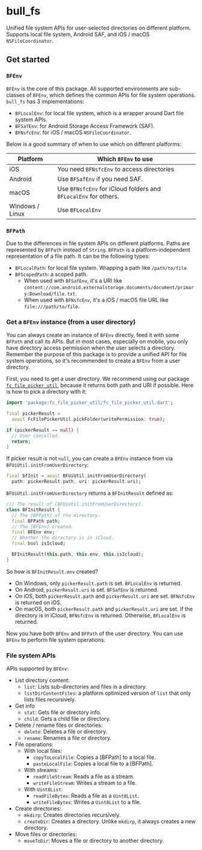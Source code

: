 # bull_fs

Unified file system APIs for user-selected directories on different platform. Supports local file system, Android SAF, and iOS / macOS `NSFileCoordinator`.

## Get started

### `BFEnv`

`BFEnv` is the core of this package. All supported environments are sub-classes of `BFEnv`, which defines the common APIs for file system operations. `bull_fs` has 3 implementations:

- `BFLocalEnv`: for local file system, which is a wrapper around Dart file system APIs.
- `BFSafEnv`: for Android Storage Access Framework (SAF).
- `BFNsfcEnv`: for iOS / macOS `NSFileCoordinator`.

Below is a good summary of when to use which on different platforms:

| Platform        | Which `BFEnv` to use                                            |
| --------------- | --------------------------------------------------------------- |
| iOS             | You need `BFNsfcEnv` to access directories                      |
| Android         | Use `BFSafEnv` if you need SAF.                                 |
| macOS           | Use `BFNsfcEnv` for iCloud folders and `BFLocalEnv` for others. |
| Windows / Linux | Use `BFLocalEnv`                                                |

### `BFPath`

Due to the differences in file system APIs on different platforms. Paths are represented by `BFPath` instead of `String`. `BFPath` is a platform-independent representation of a file path. It can be the following types:

- `BFLocalPath`: for local file system. Wrapping a path like `/path/to/file`.
- `BFScopedPath`: a scoped path.
  - When used with `BFSafEnv`, it's a URI like `content://com.android.externalstorage.documents/document/primary:Download/file.txt`.
  - When used with `BFNsfcEnv`, it's a iOS / macOS file URL like `file:///path/to/file`.

### Get a `BFEnv` instance (from a user directory)

You can always create an instance of `BFEnv` directly, feed it with some `BFPath` and call its APIs. But in most cases, especially on mobile, you only have directory access permission when the user selects a directory. Remember the purpose of this package is to provide a unified API for file system operations, so it's recommended to create a `BFEnv` from a user directory.

First, you need to get a user directory. We recommend using our package [`fc_file_picker_util`](https://github.com/flutter-cavalry/fc_file_picker_util), because it returns both path and URI if possible. Here is how to pick a directory with it:

```dart
import 'package:fc_file_picker_util/fc_file_picker_util.dart';

final pickerResult =
  await FcFilePickerUtil.pickFolder(writePermission: true);

if (pickerResult == null) {
  // User cancelled.
  return;
}
```

If picker result is not `null`, you can create a `BFEnv` instance from via `BFUiUtil.initFromUserDirectory`:

```dart
final bfInit = await BFUiUtil.initFromUserDirectory(
  path: pickerResult.path, uri: pickerResult.uri);
```

`BFUiUtil.initFromUserDirectory` returns a `BFInitResult` defined as:

```dart
/// The result of [BFUiUtil.initFromUserDirectory].
class BFInitResult {
  // The [BFPath] of the directory.
  final BFPath path;
  // The [BFEnv] created.
  final BFEnv env;
  // Whether the directory is in iCloud.
  final bool isIcloud;

  BFInitResult(this.path, this.env, this.isIcloud);
}
```

So how is `BFInitResult.env` created?

- On Windows, only `pickerResult.path` is set. `BFLocalEnv` is returned.
- On Android, `pickerResult.uri` is set. `BFSafEnv` is returned.
- On iOS, both `pickerResult.path` and `pickerResult.uri` are set. `BFNsfcEnv` is returned on iOS.
- On macOS, both `pickerResult.path` and `pickerResult.uri` are set. If the directory is in iCloud, `BFNsfcEnv` is returned. Otherwise, `BFLocalEnv` is returned.

Now you have both `BFEnv` and `BFPath` of the user directory. You can use `BFEnv` to perform file system operations.

### File system APIs

APIs supported by `BFEnv`:

- List directory content:
  - `list`: Lists sub-directories and files in a directory.
  - `listDirContentFiles`: a platform optimized version of `list` that only lists files recursively.
- Get info
  - `stat`: Gets file or directory info.
  - `child`: Gets a child file or directory.
- Delete / rename files or directories:
  - `delete`: Deletes a file or directory.
  - `rename`: Renames a file or directory.
- File operations:
  - With local files:
    - `copyToLocalFile`: Copies a [BFPath] to a local file.
    - `pasteLocalFile`: Copies a local file to a [BFPath].
  - With streams:
    - `readFileStream`: Reads a file as a stream.
    - `writeFileStream`: Writes a stream to a file.
  - With `Uint8List`:
    - `readFileBytes`: Reads a file as a `Uint8List`.
    - `writeFileBytes`: Writes a `Uint8List` to a file.
- Create directories:
  - `mkdirp`: Creates directories recursively.
  - `createDir`: Creates a directory. Unlike `mkdirp`, it always creates a new directory.
- Move files or directories:
  - `moveToDir`: Moves a file or directory to another directory.
